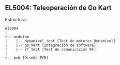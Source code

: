 ## EL5004: Teleoperación de Go Kart


Estructura:

```
el5004
|
+-- arduino
|    |-- dynamixel_test [Test de motores Dynamixel]
|    |-- go_kart [Integración de software]
|    |-- rf_test [Test de comunicación RF]
|
+-- pcb [Diseño PCB]
```
